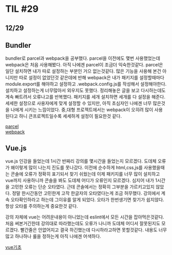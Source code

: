 # TIL #29
## 12/29

## Bundler
bundler로 parcel과 webpack을 공부했다. parcel을 이전에도 몇번 사용했었는데 webpack은 처음 사용해봤다. 아직 나에겐 parcel이 조금더 익숙한것같다. parcel은 일단 설치하면 내가 따로 설정하는 부분인 거으 없는것같다. 많은 기능을 사용해 본건 아니지만 따로 설정이 없었던것 같은데에 반해 webpack은 내가 패키지를 설정할때마다 module.export를 해야하고 설정하고 .webpack.config.js를 작성해서 설정해야한다. 설치하고 설정하는게 너무많아서 외우지도 못했다. 정리해놓은 글을 보고 다시하는데도 계속 빠트려서 오류나고를 반복했다. 패키지를 세개 설치하면 세개를 다 설정을 해준다. 세세한 설정으로 사용자에게 맞게 설정할 수 있지만, 아직 초심자인 나에겐 너무 많은것을 나에게 시키는 느낌이었다. 중,대형 프로젝트에서는 webpack이 오히려 많이 사용 된다고 하니 큰프로젝트일수록 세세하게 설정이 필요한것 같다. 

[parcel](https://github.com/mrlee323/TIL/blob/main/programming/bundler_parcel.md)  
[webpack](https://github.com/mrlee323/TIL/blob/main/programming/bundler_webpack.md)


## Vue.js
vue.js 인강을 들었는데 1시간 반짜리 강의를 몇시간을 들었는지 모르겠다. 도데체 오류가 왜이렇게 많이 나는지 진도를 못나갔다. 이전에 순수하게 html,css,js를 사용했을때는 콘솔에 오류가 정확히 표기되서 찾기 쉬웠는데 이제 패키지를 너무 많이 설치하고 vue까지 사용하니까 콘솔을 봐도 도데체 어디가 오류인지 모르겠다. 심지어 내가 1시간을 고민한 오류는 단순 오타였다. 근데 콘솔에서는 정확히 그부분을 가르키고있지 않았다. 정말 한시간동안 고민한게 고작 한글자의 오타였다는게 조금 허무했다. 강의에서 계속 오타확인하라고 하는데 그이유를 알게 되었다. 오타가 한번생기면 찾기가 쉽지않다. 항상 오타를 주의하는게 중요한것 같다. 

강의 자체에 vue는 어려운내용이 아니었는데 eslint에서 모든 시간을 잡아먹은것같다. 처음 써본거긴한데 강의대로 따라했는데도 오류가 나니까 도데체 어디서 잘못된지도 모르겠다. 빨간줄은 안없어지고 결국 하긴했는데 다시하라고하면 못할것같다. 내용도 너무 많고 하나하나 룰을 정하는게 아직 나에겐 어색하다. 

[vue기초](https://github.com/mrlee323/TIL/blob/main/Vue/vue_basic.md)